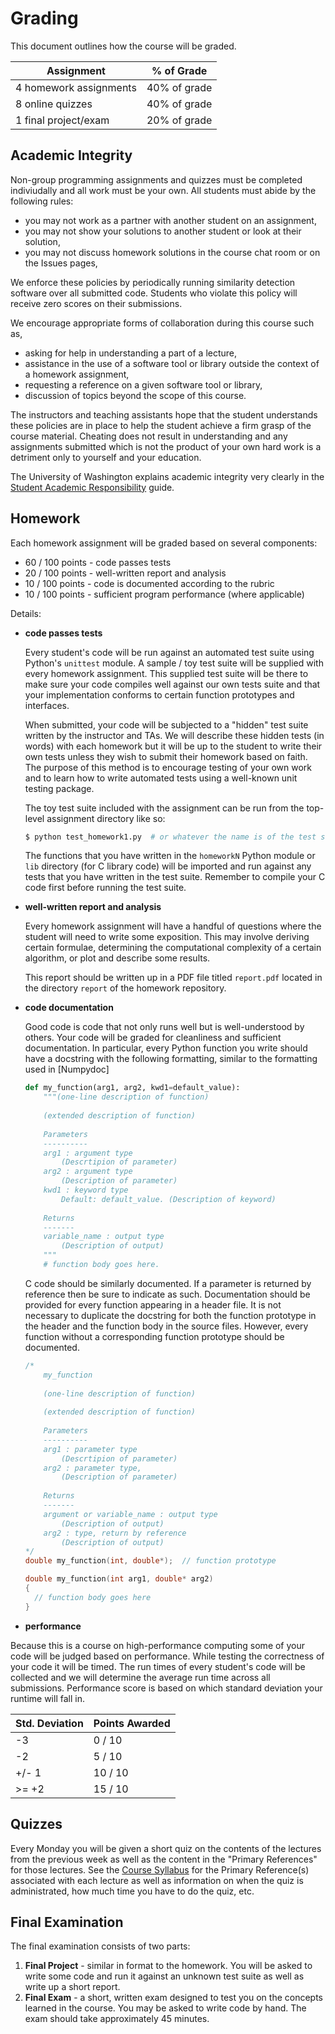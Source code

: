 # Grading

This document outlines how the course will be graded.

Assignment | % of Grade
-----------|-----------
4 homework assignments | 40% of grade
8 online quizzes       | 40% of grade
1 final project/exam   | 20% of grade

## Academic Integrity

Non-group programming assignments and quizzes must be completed indiviudally and all work must be your own. All students must abide by the following rules:
* you may not work as a partner with another student on an assignment,
* you may not show your solutions to another student or look at their solution,
* you may not discuss homework solutions in the course chat room or on the Issues pages,

We enforce these policies by periodically running similarity detection software over all submitted code. Students who violate this policy will receive zero scores on their submissions.

We encourage appropriate forms of collaboration during this course such as,
* asking for help in understanding a part of a lecture,
* assistance in the use of a software tool or library outside the context of a homework assignment,
* requesting a reference on a given software tool or library,
* discussion of topics beyond the scope of this course.

The instructors and teaching assistants hope that the student understands these policies are in place to help the student achieve a firm grasp of the course material. Cheating does not result in understanding and any assignments submitted which is not the product of your own hard work is a detriment only to yourself and your education.

The University of Washington explains academic integrity very clearly in the [Student Academic Responsibility](https://depts.washington.edu/grading/pdf/AcademicResponsibility.pdf) guide.

## Homework

Each homework assignment will be graded based on several components:
* 60 / 100 points - code passes tests
* 20 / 100 points - well-written report and analysis
* 10 / 100 points - code is documented according to the rubric
* 10 / 100 points - sufficient program performance (where applicable)

Details:
* **code passes tests**
  
  Every student's code will be run against an automated test suite using Python's `unittest` module. A sample / toy test suite will be supplied with every homework assignment. This supplied test suite will be there to make sure your code compiles well against our own tests suite and that your implementation conforms to certain function prototypes and interfaces.
  
  When submitted, your code will be subjected to a "hidden" test suite written by the instructor and TAs. We will describe these hidden tests (in words) with each homework but it will be up to the student to write their own tests unless they wish to submit their homework based on faith. The purpose of this method is to encourage testing of your own work and to learn how to write automated tests using a well-known unit testing package.
  
  The toy test suite included with the assignment can be run from the top-level assignment directory like so:

  ```bash
  $ python test_homework1.py  # or whatever the name is of the test suite
  ```

  The functions that you have written in the `homeworkN` Python module or `lib` directory (for C library code) will be imported and run against any tests that you have written in the test suite. Remember to compile your C code first before running the test suite.
  
* **well-written report and analysis**
 
  Every homework assignment will have a handful of questions where the student will need to write some exposition. This may involve deriving certain formulae, determining the computational complexity of a certain algorithm, or plot and describe some results.

  This report should be written up in a PDF file titled `report.pdf` located in the directory `report` of the homework repository.

* **code documentation**
 
  Good code is code that not only runs well but is well-understood by others. Your code will be graded for cleanliness and sufficient documentation. In particular, every Python function you write should have a docstring with the following formatting, similar to the formatting used in [Numpydoc]

  ```python
  def my_function(arg1, arg2, kwd1=default_value):
      """(one-line description of function)
      
      (extended description of function)
      
      Parameters
      ----------
      arg1 : argument type
          (Descrtipion of parameter)
      arg2 : argument type
          (Description of parameter)
      kwd1 : keyword type
          Default: default_value. (Description of keyword)
          
      Returns
      -------
      variable_name : output type
          (Description of output)
      """
      # function body goes here.
  ```
  
  C code should be similarly documented. If a parameter is returned by reference then be sure to indicate as such. Documentation should be provided for every function appearing in a header file. It is not necessary to duplicate the docstring for both the function prototype in the header and the function body in the source files. However, every function without a corresponding function prototype should be documented.
  
  ```c
  /*
      my_function
      
      (one-line description of function)
      
      (extended description of function)
      
      Parameters
      ----------
      arg1 : parameter type
          (Descrtipion of parameter)
      arg2 : parameter type,
          (Description of parameter)
          
      Returns
      -------
      argument or variable_name : output type
          (Description of output)
      arg2 : type, return by reference
          (Description of output)
  */
  double my_function(int, double*);  // function prototype
  
  double my_function(int arg1, double* arg2)
  {
    // function body goes here
  }
  ```

* **performance**
  
Because this is a course on high-performance computing some of your code will be judged based on performance. While testing the correctness of your code it will be timed. The run times of every student's code will be collected and we will determine the average run time across all submissions. Performance score is based on which standard deviation your runtime will fall in.

  Std. Deviation | Points Awarded
  ---------------|---------------
  -3    | 0 / 10
  -2    | 5 / 10
  +/- 1 | 10 / 10
  >= +2 | 15 / 10
  

## Quizzes

Every Monday you will be given a short quiz on the contents of the lectures from the previous week as well as the content in the "Primary References" for those lectures. See the [Course Syllabus](https://github.com/uwhpsc-2016/syllabus/blob/master/Syllabus.md) for the Primary Reference(s) associated with each lecture as well as information on when the quiz is administrated, how much time you have to do the quiz, etc.

## Final Examination

The final examination consists of two parts:

1. **Final Project** - similar in format to the homework. You will be asked to write some code and run it against an unknown test suite as well as write up a short report.
2. **Final Exam** - a short, written exam designed to test you on the concepts learned in the course. You may be asked to write code by hand. The exam should take approximately 45 minutes.
